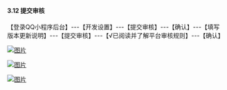 #### 3.12 提交审核

【登录QQ小程序后台】---【开发设置】---【提交审核】---【确认】---【填写版本更新说明】---【提交审核】---【√已阅读并了解平台审核规则】---【确认】

[![图片](http://qrs.3l7c.com/shareyou/doc/pro/微信图片_20190822180326.png "图片")](http://qrs.3l7c.com/shareyou/doc/pro/微信图片_20190822180326.png)

[![图片](http://qrs.3l7c.com/shareyou/doc/pro/微信图片_20190822180440.png "图片")](http://qrs.3l7c.com/shareyou/doc/pro/微信图片_20190822180440.png)

[![图片](http://qrs.3l7c.com/shareyou/doc/pro/微信图片_20190822180608.png "图片")](http://qrs.3l7c.com/shareyou/doc/pro/微信图片_20190822180608.png)